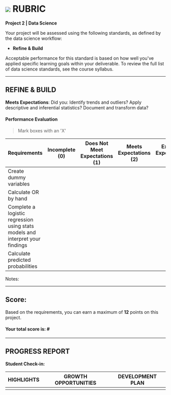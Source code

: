 # ![](https://ga-dash.s3.amazonaws.com/production/assets/logo-9f88ae6c9c3871690e33280fcf557f33.png) RUBRIC
**Project 2 | Data Science** 	 						

Your project will be assessed using the following standards, as defined by the data science workflow:

- **Refine & Build**

Acceptable performance for this standard is based on how well you've applied specific learning goals within your deliverable. To review the full list of data science standards, see the course syllabus.

---

## REFINE & BUILD
**Meets Expectations**: Did you: Identify trends and outliers? Apply descriptive and inferential statistics? Document and transform data?

#### Performance Evaluation
> Mark boxes with an 'X'

| Requirements | Incomplete (0) | Does Not Meet Expectations (1) | Meets Expectations (2) | Exceeds Expectations (3) |
|---|---|---|---|---|
| Create dummy variables | | | | |
| Calculate OR by hand | | | | |
| Complete a logistic regression using stats models and interpret your findings | | | | |
| Calculate predicted probabilities | | | | |

Notes:


---

## Score:
Based on the requirements, you can earn a maximum of  **12**  points on this project. 

#### Your total score is: **#**


---

## PROGRESS REPORT
**Student Check-in:**

|HIGHLIGHTS|GROWTH OPPORTUNITIES|DEVELOPMENT PLAN|
|---|---|---|
| | | |

